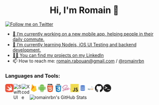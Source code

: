 <h1 align="center">Hi, I'm Romain 👋</h1>

<a href="https://www.twitter.com/">
         <img alt="Follow me on Twitter" src="https://img.shields.io/twitter/follow/romainrbn?color=1DA1F2&label=Join%20me%20on%20Twitter%21&logo=twitter&style=for-the-badge">

- 🔭 I’m currently working on a new mobile app, helping people in their daily commute.
- 🌱 I’m currently learning Nodejs, iOS UI Testing and backend development. 
- 👨‍💻 You can find my projects on my [LinkedIn](linkedin.com/in/romain-rabouan)
- 📫 How to reach me: romain.rabouan@gmail.com / [@romainrbn](https://twitter.com/romainrbn)

### Languages and Tools:

<img align="left" alt="Swift" width="26px" src="https://raw.githubusercontent.com/github/explore/80688e429a7d4ef2fca1e82350fe8e3517d3494d/topics/swift/swift.png"/>
<img align="left" alt="SwiftUI" width="26px" src="https://developer.apple.com/assets/elements/icons/swiftui/swiftui-96x96_2x.png"/>
<img align="left" alt="Xcode" width="26px" src="https://upload.wikimedia.org/wikipedia/commons/thumb/1/1e/Xcode_Icon.png/600px-Xcode_Icon.png"/>
<img align="left" alt="Firebase" width="26px" src="https://raw.githubusercontent.com/github/explore/80688e429a7d4ef2fca1e82350fe8e3517d3494d/topics/firebase/firebase.png"/>
<img align="left" alt="Android" width="26px" src="https://raw.githubusercontent.com/github/explore/80688e429a7d4ef2fca1e82350fe8e3517d3494d/topics/android/android.png"/>
<img align="left" alt="HTML5" width="26px" src="https://raw.githubusercontent.com/github/explore/80688e429a7d4ef2fca1e82350fe8e3517d3494d/topics/html/html.png" />
<img align="left" alt="CSS3" width="26px" src="https://raw.githubusercontent.com/github/explore/80688e429a7d4ef2fca1e82350fe8e3517d3494d/topics/css/css.png"/>
<img align="left" alt="Sass" width="26px" src="https://raw.githubusercontent.com/github/explore/80688e429a7d4ef2fca1e82350fe8e3517d3494d/topics/sass/sass.png"/>
<img align="left" alt="JavaScript" width="26px" src="https://raw.githubusercontent.com/github/explore/80688e429a7d4ef2fca1e82350fe8e3517d3494d/topics/javascript/javascript.png"/>
<img align="left" alt="SQL" width="26px" src="https://raw.githubusercontent.com/github/explore/80688e429a7d4ef2fca1e82350fe8e3517d3494d/topics/sql/sql.png"/>
<img align="left" alt="MySQL" width="26px" src="https://raw.githubusercontent.com/github/explore/80688e429a7d4ef2fca1e82350fe8e3517d3494d/topics/mysql/mysql.png" />
<img align="left" alt="GitHub" width="26px" src="https://raw.githubusercontent.com/github/explore/78df643247d429f6cc873026c0622819ad797942/topics/github/github.png"/>
<img align="left" alt="Terminal" width="26px" src="https://raw.githubusercontent.com/github/explore/80688e429a7d4ef2fca1e82350fe8e3517d3494d/topics/terminal/terminal.png"/>

<!--START_SECTION:activity-->
<!--END_SECTION:activity-->

<br><br>
<img align="left" alt="romainrbn's GitHub Stats" src="https://github-readme-stats-2-rho.vercel.app/api?username=romainrbn&show_icons=true&hide_border=true"/>
  

